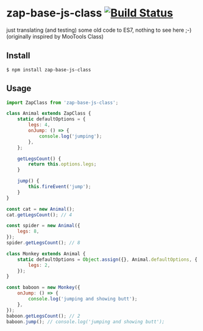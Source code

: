# zap-base-js-class [![Build Status](https://travis-ci.org/zaplab/base-js-class.svg?branch=master)](https://travis-ci.org/zaplab/base-js-class)

just translating (and testing) some old code to ES7,
nothing to see here ;-)
(originally inspired by MooTools Class)

## Install
```
$ npm install zap-base-js-class
```

## Usage
```js
import ZapClass from 'zap-base-js-class';

class Animal extends ZapClass {
    static defaultOptions = {
        legs: 4,
        onJump: () => {
            console.log('jumping');
        },
    };

    getLegsCount() {
        return this.options.legs;
    }

    jump() {
        this.fireEvent('jump');
    }
}

const cat = new Animal();
cat.getLegsCount(); // 4

const spider = new Animal({
    legs: 8,
});
spider.getLegsCount(); // 8

class Monkey extends Animal {
    static defaultOptions = Object.assign({}, Animal.defaultOptions, {
        legs: 2,
    });
}

const baboon = new Monkey({
    onJump: () => {
        console.log('jumping and showing butt');
    },
});
baboon.getLegsCount(); // 2
baboon.jump(); // console.log('jumping and showing butt');
```

